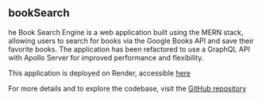## bookSearch

he Book Search Engine is a web application built using the MERN stack, allowing users to search for books via the Google Books API and save their favorite books. The application has been refactored to use a GraphQL API with Apollo Server for improved performance and flexibility.

This application is deployed on Render, accessible [here]()

For more details and to explore the codebase, visit the [GitHub repository](https://github.com/wellheythereMJ/21-bookSearch)
